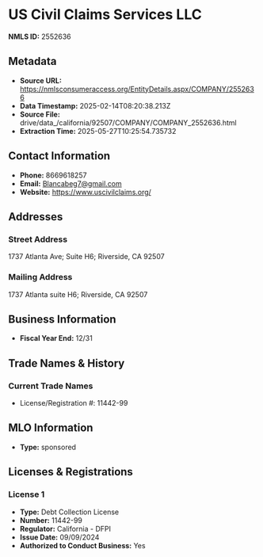 # US Civil Claims Services LLC

**NMLS ID:** 2552636

## Metadata
- **Source URL:** https://nmlsconsumeraccess.org/EntityDetails.aspx/COMPANY/2552636
- **Data Timestamp:** 2025-02-14T08:20:38.213Z
- **Source File:** drive/data_/california/92507/COMPANY/COMPANY_2552636.html
- **Extraction Time:** 2025-05-27T10:25:54.735732

## Contact Information
- **Phone:** 8669618257
- **Email:** Blancabeg7@gmail.com
- **Website:** https://www.uscivilclaims.org/

## Addresses
### Street Address
1737 Atlanta Ave; Suite H6; Riverside, CA 92507

### Mailing Address
1737 Atlanta suite H6; Riverside, CA 92507

## Business Information
- **Fiscal Year End:** 12/31

## Trade Names & History
### Current Trade Names
- License/Registration #: 11442-99

## MLO Information
- **Type:** sponsored

## Licenses & Registrations

### License 1
- **Type:** Debt Collection License
- **Number:** 11442-99
- **Regulator:** California - DFPI
- **Issue Date:** 09/09/2024
- **Authorized to Conduct Business:** Yes
